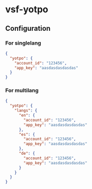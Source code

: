 # vsf-yotpo

## Configuration
### For singlelang
```json
{
  "yotpo": {
    "account_id": "123456",
    "app_key": "aasdasdasdasdas"
  }
}
```
### For multilang
```json
{
  "yotpo": {
    "langs": {
      "en": {
        "account_id": "123456",
        "app_key": "aasdasdasdasdas"
      },
      "es": {
        "account_id": "123456",
        "app_key": "aasdasdasdasdas"
      },
      "de": {
        "account_id": "123456",
        "app_key": "aasdasdasdasdas"
      }
    }
  }
}
```